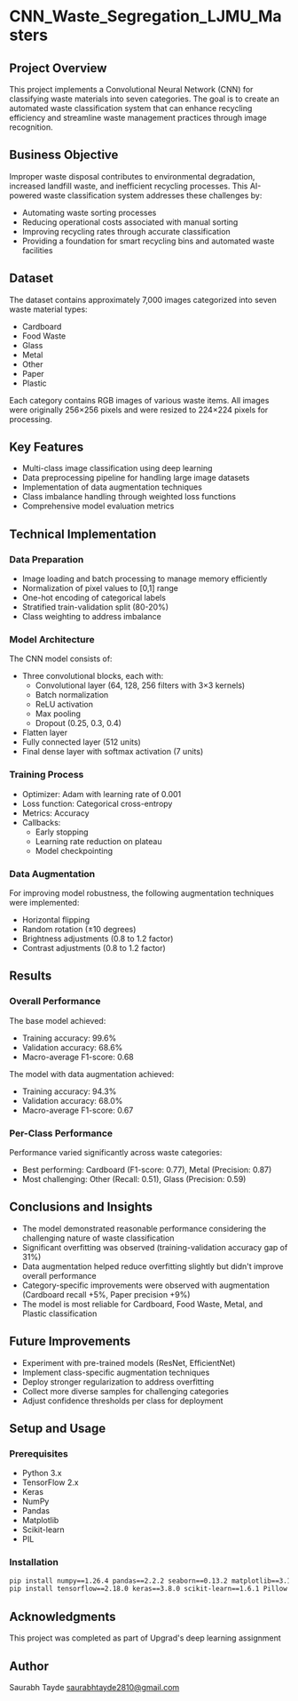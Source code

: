 # CNN_Waste_Segregation_LJMU_Masters

## Project Overview
This project implements a Convolutional Neural Network (CNN) for classifying waste materials into seven categories. The goal is to create an automated waste classification system that can enhance recycling efficiency and streamline waste management practices through image recognition.

## Business Objective
Improper waste disposal contributes to environmental degradation, increased landfill waste, and inefficient recycling processes. This AI-powered waste classification system addresses these challenges by:
- Automating waste sorting processes
- Reducing operational costs associated with manual sorting
- Improving recycling rates through accurate classification
- Providing a foundation for smart recycling bins and automated waste facilities

## Dataset
The dataset contains approximately 7,000 images categorized into seven waste material types:
- Cardboard
- Food Waste
- Glass
- Metal
- Other
- Paper
- Plastic

Each category contains RGB images of various waste items. All images were originally 256×256 pixels and were resized to 224×224 pixels for processing.

## Key Features
- Multi-class image classification using deep learning
- Data preprocessing pipeline for handling large image datasets
- Implementation of data augmentation techniques
- Class imbalance handling through weighted loss functions
- Comprehensive model evaluation metrics

## Technical Implementation

### Data Preparation
- Image loading and batch processing to manage memory efficiently
- Normalization of pixel values to [0,1] range
- One-hot encoding of categorical labels
- Stratified train-validation split (80-20%)
- Class weighting to address imbalance

### Model Architecture
The CNN model consists of:
- Three convolutional blocks, each with:
  - Convolutional layer (64, 128, 256 filters with 3×3 kernels)
  - Batch normalization
  - ReLU activation
  - Max pooling
  - Dropout (0.25, 0.3, 0.4)
- Flatten layer
- Fully connected layer (512 units)
- Final dense layer with softmax activation (7 units)

### Training Process
- Optimizer: Adam with learning rate of 0.001
- Loss function: Categorical cross-entropy
- Metrics: Accuracy
- Callbacks:
  - Early stopping
  - Learning rate reduction on plateau
  - Model checkpointing

### Data Augmentation
For improving model robustness, the following augmentation techniques were implemented:
- Horizontal flipping
- Random rotation (±10 degrees)
- Brightness adjustments (0.8 to 1.2 factor)
- Contrast adjustments (0.8 to 1.2 factor)

## Results

### Overall Performance
The base model achieved:
- Training accuracy: 99.6%
- Validation accuracy: 68.6%
- Macro-average F1-score: 0.68

The model with data augmentation achieved:
- Training accuracy: 94.3%
- Validation accuracy: 68.0%
- Macro-average F1-score: 0.67

### Per-Class Performance
Performance varied significantly across waste categories:
- Best performing: Cardboard (F1-score: 0.77), Metal (Precision: 0.87)
- Most challenging: Other (Recall: 0.51), Glass (Precision: 0.59)

## Conclusions and Insights
- The model demonstrated reasonable performance considering the challenging nature of waste classification
- Significant overfitting was observed (training-validation accuracy gap of 31%)
- Data augmentation helped reduce overfitting slightly but didn't improve overall performance
- Category-specific improvements were observed with augmentation (Cardboard recall +5%, Paper precision +9%)
- The model is most reliable for Cardboard, Food Waste, Metal, and Plastic classification

## Future Improvements
- Experiment with pre-trained models (ResNet, EfficientNet)
- Implement class-specific augmentation techniques
- Deploy stronger regularization to address overfitting
- Collect more diverse samples for challenging categories
- Adjust confidence thresholds per class for deployment

## Setup and Usage

### Prerequisites
- Python 3.x
- TensorFlow 2.x
- Keras
- NumPy
- Pandas
- Matplotlib
- Scikit-learn
- PIL

### Installation
```bash
pip install numpy==1.26.4 pandas==2.2.2 seaborn==0.13.2 matplotlib==3.10.0 
pip install tensorflow==2.18.0 keras==3.8.0 scikit-learn==1.6.1 Pillow
```

## Acknowledgments
This project was completed as part of Upgrad's deep learning assignment

## Author
Saurabh Tayde
saurabhtayde2810@gmail.com
